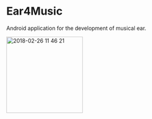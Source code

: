 # Ear4Music
Android application for the development of musical ear.

<img width="200" alt="2018-02-26 11 46 21" src="https://user-images.githubusercontent.com/15856751/36667404-02c5b9fe-1aee-11e8-9c72-fb95ba6a83c1.png">
